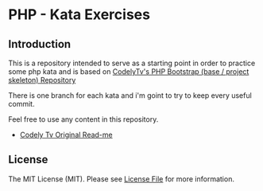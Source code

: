 # PHP - Kata Exercises
 
## Introduction 

This is a repository intended to serve as a starting point in order to practice some php kata 
and is based on [CodelyTv's PHP Bootstrap (base / project skeleton) Repository][link-codely-repo] 

There is one branch for each kata and i'm goint to try to keep every useful commit.

Feel free to use any content in this repository.
* [Codely Tv Original Read-me][link-original-readme]


## License

The MIT License (MIT). Please see [License File][link-license] for more information.

[link-original-readme]: Original_README.md
[link-codely-repo]: (https://github.com/CodelyTV/php-bootstrap/)
[link-license]: LICENSE
